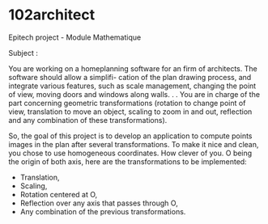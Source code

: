 # 102architect

Epitech project - Module Mathematique

Subject :

You are working on a homeplanning software for an firm of architects. The software should allow a simplifi- cation of the plan drawing process, and integrate various features, such as scale management, changing the point of view, moving doors and windows along walls. . . You are in charge of the part concerning geometric transformations (rotation to change point of view, translation to move an object, scaling to zoom in and out, reflection and any combination of these transformations).


So, the goal of this project is to develop an application to compute points images in the plan after several transformations. To make it nice and clean, you chose to use homogeneous coordinates. How clever of you. O being the origin of both axis, here are the transformations to be implemented:

- Translation,
- Scaling,
- Rotation centered at O,
- Reflection over any axis that passes through O,
- Any combination of the previous transformations.
